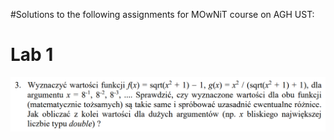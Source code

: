#Solutions to the following assignments for MOwNiT course on AGH UST:
# Lab 1

<img src="Lab1/handout.png" alt="handout" style="zoom:50%;" />
